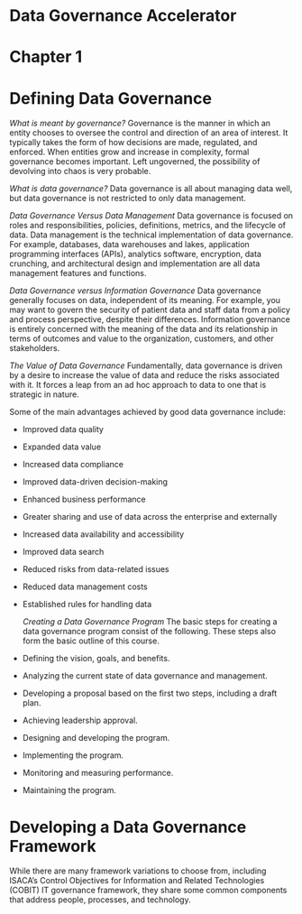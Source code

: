 # Data Governance Accelerator 

# Chapter 1
# Defining Data Governance

*What is meant by governance?*
Governance is the manner in which an entity chooses to oversee the control and direction of an area of interest. It typically takes the form of how decisions are made, regulated, and enforced. When entities grow and increase in complexity, formal governance becomes important. Left ungoverned, the possibility of devolving into chaos is very probable. 

*What is data governance?*
Data governance is all about managing data well, but data governance is not restricted to only data management.

*Data Governance Versus Data Management*
Data governance is focused on roles and responsibilities, policies, definitions, metrics, and the lifecycle of data. Data management is the technical implementation of data governance. For example, databases, data warehouses and lakes, application programming interfaces (APIs), analytics software, encryption, data crunching, and architectural design and implementation are all data management features and functions.

*Data Governance versus Information Governance*
 Data governance generally focuses on data, independent of its meaning. For example, you may want to govern the security of patient data and staff data from a policy and process perspective, despite their differences. Information governance is entirely concerned with the meaning of the data and its relationship in terms of outcomes and value to the organization, customers, and other stakeholders.

 *The Value of Data Governance*
Fundamentally, data governance is driven by a desire to increase the value of data and reduce the risks associated with it. It forces a leap from an ad hoc approach to data to one that is strategic in nature.

Some of the main advantages achieved by good data governance include:

- Improved data quality
- Expanded data value
- Increased data compliance
- Improved data-driven decision-making
- Enhanced business performance
- Greater sharing and use of data across the enterprise and externally
- Increased data availability and accessibility
- Improved data search
- Reduced risks from data-related issues
- Reduced data management costs
- Established rules for handling data


  *Creating a Data Governance Program*
The basic steps for creating a data governance program consist of the following. These steps also form the basic outline of this course.

- Defining the vision, goals, and benefits.
- Analyzing the current state of data governance and management.
- Developing a proposal based on the first two steps, including a draft plan.
- Achieving leadership approval.
- Designing and developing the program.
- Implementing the program.
- Monitoring and measuring performance.
- Maintaining the program.

# Developing a Data Governance Framework
While there are many framework variations to choose from, including ISACA’s Control Objectives for Information and Related Technologies (COBIT) IT governance framework, they share some common components that address people, processes, and technology.

